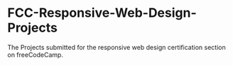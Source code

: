 # FCC-Responsive-Web-Design-Projects
The Projects submitted for the responsive web design certification section on freeCodeCamp.
